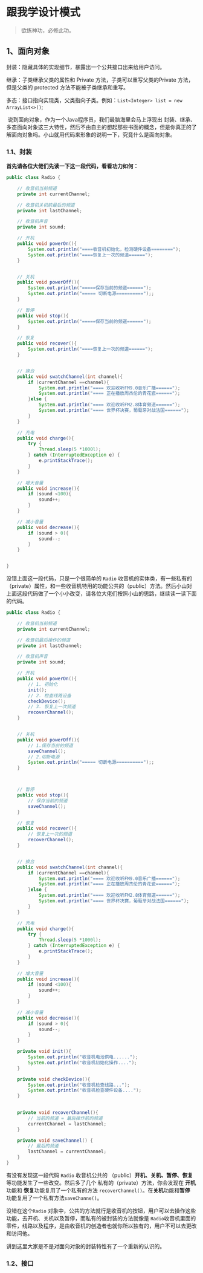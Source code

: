 # 跟我学设计模式

> 欲练神功，必修此功。



## 1、面向对象

封装：隐藏具体的实现细节，暴露出一个公共接口出来给用户访问。

继承：子类继承父类的属性和 Private 方法，子类可以重写父类的Private 方法，但是父类的 protected 方法不能被子类继承和重写。 

多态：接口指向实现类，父类指向子类。例如：`List<Integer> list = new ArrayList<>()`;

​		说到面向对象，作为一个Java程序员，我们最脑海里会马上浮现出 封装、继承、多态面向对象这三大特性，然后不由自主的想起那些书面的概念，但是你真正的了解面向对象吗。小山就用代码来形象的说明一下，究竟什么是面向对象。

### 1.1、封装

​	**首先请各位大佬们先读一下这一段代码，看看功力如何：**

```java
public class Radio {

    // 收音机当前频道
    private int currentChannel;

    // 收音机关机前最后的频道
    private int lastChannel;

    // 收音机声音
    private int sound;

    // 开机
    public void powerOn(){
        System.out.println("====收音机初始化，检测硬件设备========");
        System.out.println("====恢复上一次的频道======");
    }


    // 关机
    public void powerOff(){
        System.out.println("=====保存当前的频道======");
        System.out.println("===== 切断电源==========");;
    }

    // 暂停
    public void stop(){
        System.out.println("=====保存当前的频道======");
    }

    // 恢复
    public void recover(){
        System.out.println("====恢复上一次的频道======");
    }


    // 换台
    public void swatchChannel(int channel){
        if (currentChannel ==channel){
            System.out.println("==== 欢迎收听FM9.0音乐广播======");
            System.out.println("==== 正在播放周杰伦的青花瓷======");
        }else {
            System.out.println("==== 欢迎收听FM2.8体育频道======");
            System.out.println("==== 世界杯决赛，葡萄牙对战法国======");
        }
    }

    // 充电
    public void charge(){
        try {
            Thread.sleep(5 *1000l);
        } catch (InterruptedException e) {
            e.printStackTrace();
        }
    }

    // 增大音量
    public void increase(){
        if (sound <100){
            sound++;
        }
    }

    // 减小音量
    public void decrease(){
        if (sound > 0){
            sound--;
        }
    }


}
```



没错上面这一段代码，只是一个很简单的 `Radio` 收音机的实体类，有一些私有的（private）属性，和一些收音机特用的功能公共的（public）方法。然后小山对上面这段代码做了一个小小改变，请各位大佬们按照小山的思路，继续读一读下面的代码。

```java
public class Radio {

    // 收音机当前频道
    private int currentChannel;

    // 收音机最后操作的频道
    private int lastChannel;

    // 收音机声音
    private int sound;

    // 开机
    public void powerOn(){
        // 1. 初始化
        init();
        // 2. 检查线路设备
        checkDevice();
        // 3. 恢复上一次频道
        recoverChannel();
    }


    // 关机
    public void powerOff(){
        // 1.保存当前的频道
        saveChannel();
        // 2.切断电源
        System.out.println("===== 切断电源==========");;
    }



    // 暂停
    public void stop(){
        // 保存当前的频道
        saveChannel();
    }

    // 恢复
    public void recover(){
        // 恢复上一次的频道
        recoverChannel();
    }


    // 换台
    public void swatchChannel(int channel){
        if (currentChannel ==channel){
            System.out.println("==== 欢迎收听FM9.0音乐广播======");
            System.out.println("==== 正在播放周杰伦的青花瓷======");
        }else {
            System.out.println("==== 欢迎收听FM2.8体育频道======");
            System.out.println("==== 世界杯决赛，葡萄牙对战法国======");
        }
    }

    // 充电
    public void charge(){
        try {
            Thread.sleep(5 *1000l);
        } catch (InterruptedException e) {
            e.printStackTrace();
        }
    }

    // 增大音量
    public void increase(){
        if (sound <100){
            sound++;
        }
    }

    // 减小音量
    public void decrease(){
        if (sound > 0){
            sound--;
        }
    }

    private void init(){
        System.out.println("收音机电池供电......");
        System.out.println("收音机初始化操作....");
    }

    private void checkDevice(){
        System.out.println("收音机检查线路...");
        System.out.println("收音机检查硬件设备....");
    }
    

    private void recoverChannel(){
        // 当前的频道 = 最后操作前的频道
        currentChannel = lastChannel;
    }

    private void saveChannel() {
        // 最后的频道
        lastChannel = currentChannel;
    }
}
```

有没有发现这一段代码 `Radio` 收音机公共的 （public）**开机、关机、暂停、恢复**等功能发生了一些改变。然后多了几个 私有的（private）方法，你会发现在 **开机**功能和 **恢复**功能复用了一个私有的方法 `recoverChannel()`。在**关机**功能和**暂停** 功能复用了一个私有方法`saveChanne()`。

没错在这个`Radio` 对象中，公共的方法就行是收音机的按钮，用户可以去操作这些功能，去开机、关机以及暂停，而私有的被封装的方法就像是 `Radio`收音机里面的零件，线路以及程序，是由收音机的创造者也就你所以独有的，用户不可以去更改和访问他。

讲到这里大家是不是对面向对象的封装特性有了一个重新的认识的。

### 1.2、接口



